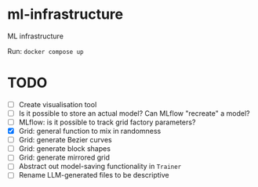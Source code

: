 # ml-infrastructure
ML infrastructure

Run: `docker compose up`

# TODO

- [ ] Create visualisation tool
- [ ] Is it possible to store an actual model? Can MLflow "recreate" a model?
- [ ] MLflow: is it possible to track grid factory parameters?
- [x] Grid: general function to mix in randomness
- [ ] Grid: generate Bezier curves
- [ ] Grid: generate block shapes
- [ ] Grid: generate mirrored grid
- [ ] Abstract out model-saving functionality in `Trainer`
- [ ] Rename LLM-generated files to be descriptive
